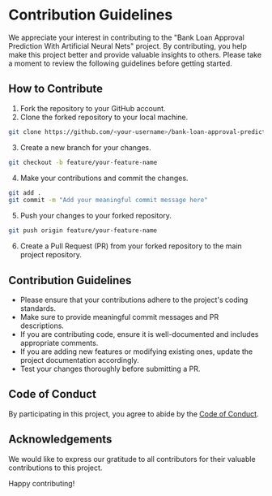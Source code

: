 # Contribution Guidelines

We appreciate your interest in contributing to the "Bank Loan Approval Prediction With Artificial Neural Nets" project. By contributing, you help make this project better and provide valuable insights to others. Please take a moment to review the following guidelines before getting started.

## How to Contribute

1. Fork the repository to your GitHub account.
2. Clone the forked repository to your local machine.

```bash
git clone https://github.com/<your-username>/bank-loan-approval-prediction.git
```

3. Create a new branch for your changes.

```bash
git checkout -b feature/your-feature-name
```

4. Make your contributions and commit the changes.

```bash
git add .
git commit -m "Add your meaningful commit message here"
```

5. Push your changes to your forked repository.

```bash
git push origin feature/your-feature-name
```

6. Create a Pull Request (PR) from your forked repository to the main project repository.

## Contribution Guidelines

- Please ensure that your contributions adhere to the project's coding standards.
- Make sure to provide meaningful commit messages and PR descriptions.
- If you are contributing code, ensure it is well-documented and includes appropriate comments.
- If you are adding new features or modifying existing ones, update the project documentation accordingly.
- Test your changes thoroughly before submitting a PR.

## Code of Conduct

By participating in this project, you agree to abide by the [Code of Conduct](CODE_OF_CONDUCT.md).

## Acknowledgements

We would like to express our gratitude to all contributors for their valuable contributions to this project.

Happy contributing!
